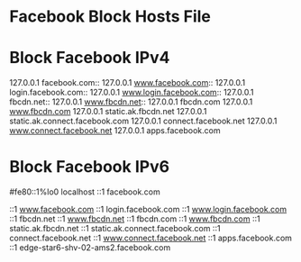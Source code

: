 # Facebook Block Hosts File

# Block Facebook IPv4
127.0.0.1   facebook.com::
127.0.0.1   www.facebook.com::
127.0.0.1   login.facebook.com::
127.0.0.1   www.login.facebook.com::
127.0.0.1   fbcdn.net::
127.0.0.1   www.fbcdn.net::
127.0.0.1   fbcdn.com
127.0.0.1   www.fbcdn.com
127.0.0.1   static.ak.fbcdn.net
127.0.0.1   static.ak.connect.facebook.com
127.0.0.1   connect.facebook.net
127.0.0.1   www.connect.facebook.net
127.0.0.1   apps.facebook.com


# Block Facebook IPv6
#fe80::1%lo0     localhost
::1     facebook.com

::1     www.facebook.com
::1     login.facebook.com
::1     www.login.facebook.com
::1     fbcdn.net
::1     www.fbcdn.net
::1     fbcdn.com
::1     www.fbcdn.com
::1     static.ak.fbcdn.net
::1     static.ak.connect.facebook.com
::1     connect.facebook.net
::1     www.connect.facebook.net
::1     apps.facebook.com
::1     edge-star6-shv-02-ams2.facebook.com
